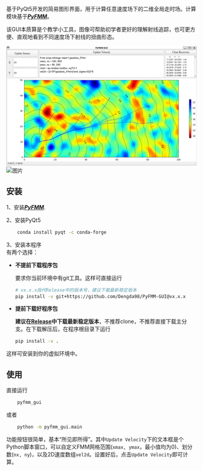 基于PyQt5开发的简易图形界面，用于计算任意速度场下的二维全局走时场。计算模块基于[***PyFMM***](https://github.com/Dengda98/PyFMM)。  

该GUI本质算是个教学小工具，图像可帮助初学者更好的理解射线追踪，也可更方便、直观地看到不同速度场下射线的扭曲形态。

![图片](./figs/capture1.png)
![图片](./figs/example.gif)

## 安装

1、安装[***PyFMM***](https://github.com/Dengda98/PyFMM).

2、安装PyQt5
```bash 
    conda install pyqt -c conda-forge
```

3、安装本程序    
有两个选择：
+ **不提前下载程序包**  

  要求你当前环境中有git工具。这样可直接运行
  ```bash
  # vx.x.x指代Release中的版本号，建议下载最新稳定版本
  pip install -v git+https://github.com/Dengda98/PyFMM-GUI@vx.x.x
  ```


+ **提前下载好程序包** 

  **建议在[Release](https://github.com/Dengda98/PyFMM-GUI/releases)中下载最新稳定版本**，不推荐clone，不推荐直接下载主分支。在下载解压后，在程序根目录下运行
  ```bash
  pip install -v .
  ``` 

这样可安装到你的虚拟环境中。 


## 使用
直接运行
```bash 
    pyfmm_gui
```  
或者
```bash 
    python -m pyfmm_gui.main
```   


功能按钮很简单，基本“所见即所得”。其中`Update Velocity`下的文本框是个Python脚本窗口，可以自定义FMM网格范围(`xmax, ymax`，最小值均为0)、划分数(`nx, ny`)，以及2D速度数组`vel2d`。设置好后，点击`Update Velocity`即可计算。